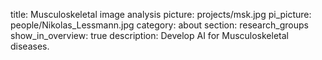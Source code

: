 title: Musculoskeletal image analysis
picture: projects/msk.jpg
pi_picture: people/Nikolas_Lessmann.jpg
category: about
section: research_groups
show_in_overview: true
description: Develop AI for Musculoskeletal diseases.